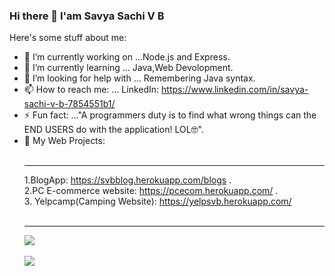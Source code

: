 ### Hi there 👋 I'am Savya Sachi V B 

Here's some stuff about me:

- 🔭 I’m currently working on ...Node.js and Express.
- 🌱 I’m currently learning ... Java,Web Devolopment.
- 🤔 I’m looking for help with ... Remembering  Java syntax. 
- 📫 How to reach me: ... LinkedIn: https://www.linkedin.com/in/savya-sachi-v-b-7854551b1/ 
- ⚡ Fun fact: ..."A programmers duty is to find what wrong things can the END USERS do with the application! LOL🤓".
- 🧧 My Web Projects:<br><br> <hr>1.BlogApp: https://svbblog.herokuapp.com/blogs . <br>
                      2.PC E-commerce website: https://pcecom.herokuapp.com/ .
                      <br>
                      3. Yelpcamp(Camping Website): https://yelpsvb.herokuapp.com/ 
                      <br><br><hr>
<img src="https://github-readme-stats.vercel.app/api?username=Svbongale&&show_icons=true&title_color=15b6d6&icon_color=d68915&text_color=ffffff&bg_color=151515"><br><br><img src="https://github-readme-stats.vercel.app/api/top-langs/?username=Svbongale&layout=compact&theme=vue">




